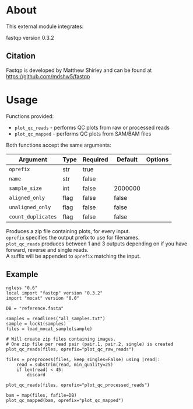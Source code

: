 # About

This external module integrates: 

fastqp version 0.3.2

## Citation

Fastqp is developed by Matthew Shirley and can be found at
https://github.com/mdshw5/fastqp

# Usage

Functions provided:

* `plot_qc_reads` - performs QC plots from raw or processed reads
* `plot_qc_mapped` - performs QC plots from SAM/BAM files

Both functions accept the same arguments:

| Argument | Type | Required | Default | Options |
| --- | --- | --- | --- | --- |
| `oprefix` | str | true |   |   |
| `name` | str | false |   |   |
| `sample_size` | int | false | 2000000 |   |
| `aligned_only` | flag | false | false |   |
| `unaligned_only` | flag | false | false |   |
| `count_duplicates` | flag | false | false |   |

Produces a zip file containing plots, for every input.  
`oprefix` specifies the output prefix to use for filenames.  
`plot_qc_reads` produces between 1 and 3 outputs depending on if you have forward, reverse and single reads.  
A suffix will be appended to `oprefix` matching the input.

## Example

```
ngless "0.6"
local import "fastqp" version "0.3.2"
import "mocat" version "0.0"

DB = "reference.fasta"

samples = readlines("all_samples.txt")
sample = lock1(samples)
files = load_mocat_sample(sample)

# Will create zip files containing images.
# One zip file per read pair (pair.1, pair.2, single) is created
plot_qc_reads(files, oprefix="plot_qc_raw_reads")

files = preprocess(files, keep_singles=False) using |read|:
    read = substrim(read, min_quality=25)
    if len(read) < 45:
        discard

plot_qc_reads(files, oprefix="plot_qc_processed_reads")

bam = map(files, fafile=DB)
plot_qc_mapped(bam, oprefix="plot_qc_mapped")
```
